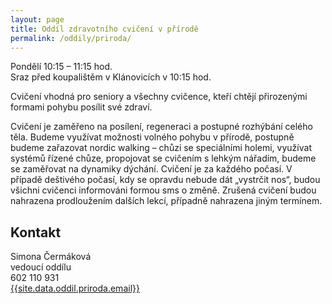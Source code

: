```yaml
---
layout: page
title: Oddíl zdravotního cvičení v přírodě
permalink: /oddily/priroda/
---
```


Pondělí 10:15 – 11:15 hod.  
Sraz před koupalištěm v Klánovicích v 10:15 hod.

Cvičení vhodná pro seniory a všechny cvičence, kteří chtějí přirozenými formami pohybu posílit své zdraví.

Cvičení je zaměřeno na posílení, regeneraci a postupné rozhýbání celého těla. Budeme využívat možnosti volného pohybu v přírodě, postupně budeme zařazovat nordic walking – chůzi se speciálními holemi, využívat systémů řízené chůze, propojovat se cvičením s lehkým nářadím, budeme se zaměřovat na dynamiky dýchání. Cvičení je za každého počasí. V případě deštivého počasí, kdy se opravdu nebude dát „vystrčit nos“, budou všichni cvičenci informováni formou sms o změně. Zrušená cvičení budou nahrazena prodloužením dalších lekcí, případně nahrazena jiným termínem. 

## Kontakt

Simona Čermáková  
vedoucí oddílu  
602 110 931  
[{{site.data.oddil.priroda.email}}](mailto:{{site.data.oddil.priroda.email}})
